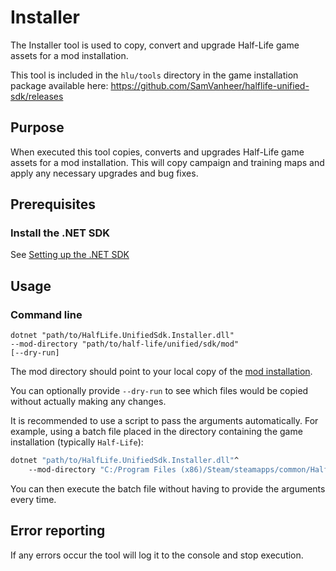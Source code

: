 # Installer

The Installer tool is used to copy, convert and upgrade Half-Life game assets for a mod installation.

This tool is included in the `hlu/tools` directory in the game installation package available here: https://github.com/SamVanheer/halflife-unified-sdk/releases

## Purpose

When executed this tool copies, converts and upgrades Half-Life game assets for a mod installation.
This will copy campaign and training maps and apply any necessary upgrades and bug fixes.

## Prerequisites

### Install the .NET SDK

See [Setting up the .NET SDK](/docs/tutorials/setting-up-dotnet-sdk.md)

## Usage

### Command line

```
dotnet "path/to/HalfLife.UnifiedSdk.Installer.dll"
--mod-directory "path/to/half-life/unified/sdk/mod"
[--dry-run]
```

The mod directory should point to your local copy of the [mod installation](/INSTALL.md).

You can optionally provide `--dry-run` to see which files would be copied without actually making any changes.

It is recommended to use a script to pass the arguments automatically. For example, using a batch file placed in the directory containing the game installation (typically `Half-Life`):
```bat
dotnet "path/to/HalfLife.UnifiedSdk.Installer.dll"^
	--mod-directory "C:/Program Files (x86)/Steam/steamapps/common/Half-Life/hlu"
```

You can then execute the batch file without having to provide the arguments every time.

## Error reporting

If any errors occur the tool will log it to the console and stop execution.
